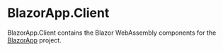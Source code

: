 ﻿# BlazorApp.Client

BlazorApp.Client contains the Blazor WebAssembly components for the [BlazorApp](../BlazorApp/) project.